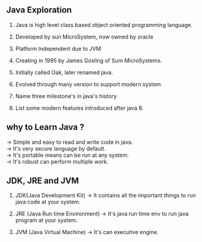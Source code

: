 ## Java Exploration

1. Java is high level class based object oriented programming language.

2. Developed by sun MicroSystem, now owned by oracle

3. Platform Independent due to JVM

4. Creating in 1995 by James Gosling of Sum MicroSystems.

5. Initially called Oak, later renamed java.

6. Evolved through many version to support modern system

7. Name three milestone's in java's history

8. List some modern features introduced after java 8.

## why to Learn Java ?
-> Simple and easy to read and write code in java.
<br />
-> It's very secure language by default.
<br />
-> It's portable means can be run at any system.
<br />
-> It's robust can perform multiple work.

## JDK, JRE and JVM
1. JDK(Java Development Kit) -> It contains all the important things to run java code at your system.

2. JRE (Java Run time Environment) -> It's java run time env to run java program at your system.

3. JVM (Java Virtual Machine) -> It's can executive engine.

